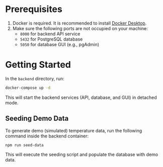 # Prerequisites

1. Docker is required. It is recommended to install [Docker Desktop](https://www.docker.com/products/docker-desktop/).
2. Make sure the following ports are not occupied on your machine:
   - `8000` for backend API service
   - `5432` for PostgreSQL database
   - `5050` for database GUI (e.g., pgAdmin)

# Getting Started

In the `backend` directory, run:

```sh
docker-compose up -d
```

This will start the backend services (API, database, and GUI) in detached mode.

## Seeding Demo Data

To generate demo (simulated) temperature data, run the following command inside the backend container:

```sh
npm run seed-data
```

This will execute the seeding script and populate the database with demo data.